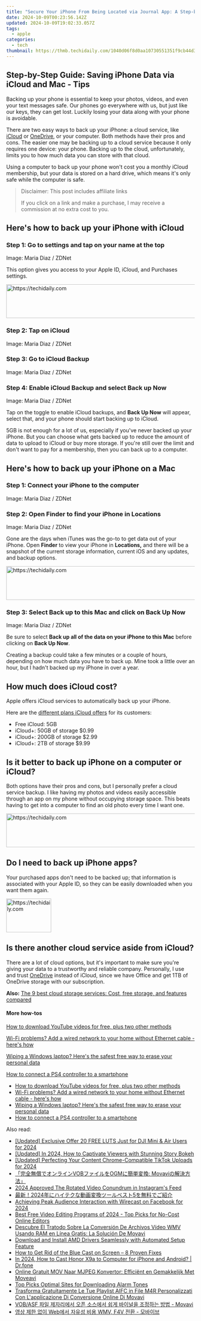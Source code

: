 ```yaml
---
title: "Secure Your iPhone From Being Located via Journal App: A Step-by-Step Guide | Tech Insights by ZDNET"
date: 2024-10-09T00:23:56.142Z
updated: 2024-10-09T19:02:33.057Z
tags:
  - apple
categories:
  - tech
thumbnail: https://thmb.techidaily.com/1040d06f8d0aa10730551351f9cb44d3bcea699d80952a8774c562402ba30c3b.jpg
---
```


## Step-by-Step Guide: Saving iPhone Data via iCloud and Mac - Tips

Backing up your phone is essential to keep your photos, videos, and even your text messages safe. Our phones go everywhere with us, but just like our keys, they can get lost. Luckily losing your data along with your phone is avoidable. 

There are two easy ways to back up your iPhone: a cloud service, like [iCloud](https://apple.sjv.io/c/159047/435031/7613?&sharedId=zdnet&u=https%3A%2F%2Fwww.apple.com%2Ficloud%2F&subId1=zd-%5F%5FCOM%5FCLICK%5FID%5F%5F-dtp) or [OneDrive](https://www.microsoft.com/en-us/microsoft-365/onedrive/online-cloud-storage), or your computer. Both methods have their pros and cons. The easier one may be backing up to a cloud service because it only requires one device: your phone. Backing up to the cloud, unfortunately, limits you to how much data you can store with that cloud. 

Using a computer to back up your phone won't cost you a monthly iCloud membership, but your data is stored on a hard drive, which means it's only safe while the computer is safe. 

>  Disclaimer: This post includes affiliate links
>
>  If you click on a link and make a purchase, I may receive a commission at no extra cost to you.
>

## Here's how to back up your iPhone with iCloud

### Step 1: Go to settings and tap on your name at the top

Image: Maria Diaz / ZDNet

This option gives you access to your Apple ID, iCloud, and Purchases settings. 

<!-- affiliate ads begin -->
<a href="https://appsumo.8odi.net/c/5597632/2144280/7443" target="_top" id="2144280">
  <img src="//a.impactradius-go.com/display-ad/7443-2144280" border="0" alt="https://techidaily.com" width="600" height="90"/>
</a>
<img height="0" width="0" src="https://appsumo.8odi.net/i/5597632/2144280/7443" style="position:absolute;visibility:hidden;" border="0" />
<!-- affiliate ads end -->

### Step 2: Tap on iCloud

Image: Maria Diaz / ZDNet

### Step 3: Go to iCloud Backup

Image: Maria Diaz / ZDNet

### Step 4: Enable iCloud Backup and select Back up Now

Image: Maria Diaz / ZDNet

Tap on the toggle to enable iCloud backups, and **Back Up Now** will appear, select that, and your phone should start backing up to iCloud.

5GB is not enough for a lot of us, especially if you've never backed up your iPhone. But you can choose what gets backed up to reduce the amount of data to upload to iCloud or buy more storage. If you're still over the limit and don't want to pay for a membership, then you can back up to a computer.

## Here's how to back up your iPhone on a Mac

### Step 1: Connect your iPhone to the computer

Image: Maria Diaz / ZDNet

### Step 2: Open Finder to find your iPhone in Locations

Image: Maria Diaz / ZDNet

Gone are the days when iTunes was the go-to to get data out of your iPhone. Open **Finder** to view your iPhone in **Locations,** and there will be a snapshot of the current storage information, current iOS and any updates, and backup options.

<!-- affiliate ads begin -->
<a href="https://unicoeye.pxf.io/c/5597632/2148774/18498" target="_top" id="2148774">
  <img src="//a.impactradius-go.com/display-ad/18498-2148774" border="0" alt="https://techidaily.com" width="728" height="90"/>
</a>
<img height="0" width="0" src="https://unicoeye.pxf.io/i/5597632/2148774/18498" style="position:absolute;visibility:hidden;" border="0" />
<!-- affiliate ads end -->

### Step 3: Select Back up to this Mac and click on Back Up Now

Image: Maria Diaz / ZDNet

Be sure to select **Back up all of the data on your iPhone to this Mac** before clicking on **Back Up Now**.

Creating a backup could take a few minutes or a couple of hours, depending on how much data you have to back up. Mine took a little over an hour, but I hadn't backed up my iPhone in over a year. 

## How much does iCloud cost?

Apple offers iCloud services to automatically back up your iPhone. 

Here are the [different plans iCloud offers](https://apple.sjv.io/c/159047/435031/7613?&sharedId=zdnet&u=https%3A%2F%2Fwww.apple.com%2Ficloud%2F&subId1=zd-319984dc77df4395b4d5ec2e374fe00d-dtp) for its customers:

* Free iCloud: 5GB
* iCloud+: 50GB of storage $0.99
* iCloud+: 200GB of storage $2.99
* iCloud+: 2TB of storage $9.99

## Is it better to back up iPhone on a computer or iCloud?

Both options have their pros and cons, but I personally prefer a cloud service backup. I like having my photos and videos easily accessible through an app on my phone without occupying storage space. This beats having to get into a computer to find an old photo every time I want one. 

<!-- affiliate ads begin -->
<a href="https://aligracehair.sjv.io/c/5597632/1902294/19272" target="_top" id="1902294">
  <img src="//a.impactradius-go.com/display-ad/19272-1902294" border="0" alt="https://techidaily.com" width="728" height="90"/>
</a>
<img height="0" width="0" src="https://aligracehair.sjv.io/i/5597632/1902294/19272" style="position:absolute;visibility:hidden;" border="0" />
<!-- affiliate ads end -->

## Do I need to back up iPhone apps?

Your purchased apps don't need to be backed up; that information is associated with your Apple ID, so they can be easily downloaded when you want them again. 

<!-- affiliate ads begin -->
<a href="https://aligracehair.sjv.io/c/5597632/2135362/19272" target="_top" id="2135362">
  <img src="//a.impactradius-go.com/display-ad/19272-2135362" border="0" alt="https://techidaily.com" width="120" height="90"/>
</a>
<img height="0" width="0" src="https://aligracehair.sjv.io/i/5597632/2135362/19272" style="position:absolute;visibility:hidden;" border="0" />
<!-- affiliate ads end -->

## Is there another cloud service aside from iCloud?

There are a lot of cloud options, but it's important to make sure you're giving your data to a trustworthy and reliable company. Personally, I use and trust [OneDrive](https://click.linksynergy.com/deeplink?id=IokOf8qagZo&mid=46107&u1=zd-d73ea0f17ea044738893319ef0f45b3d-dtp&murl=https%3A%2F%2Fwww.microsoft.com%2Fen-us%2Fmicrosoft-365%2Fonedrive%2Fonline-cloud-storage&fobs=zd-%5F%5FCOM%5FCLICK%5FID%5F%5F-dtp) instead of iCloud, since we have Office and get 1TB of OneDrive storage with our subscription.

**Also:** [The 9 best cloud storage services: Cost, free storage, and features compared](https://www.zdnet.com/article/best-cloud-storage/)

#### More how-tos

[How to download YouTube videos for free, plus two other methods](https://www.zdnet.com/article/how-to-download-youtube-videos-for-free-plus-two-other-methods/ "How to download YouTube videos for free, plus two other methods")

[Wi-Fi problems? Add a wired network to your home without Ethernet cable - here's how](https://www.zdnet.com/article/ditch-the-wi-fi-how-to-add-a-wired-network-to-your-home-without-ethernet-cable/ "Wi-Fi problems? Add a wired network to your home without Ethernet cable - here's how")

[Wiping a Windows laptop? Here's the safest free way to erase your personal data](https://www.zdnet.com/article/wiping-a-windows-laptop-heres-the-safest-free-way-to-erase-your-personal-data/ "Wiping a Windows laptop? Here's the safest free way to erase your personal data")

[How to connect a PS4 controller to a smartphone](https://www.zdnet.com/article/how-to-connect-a-ps4-controller-to-a-smartphone/ "How to connect a PS4 controller to a smartphone")

* [How to download YouTube videos for free, plus two other methods](https://www.zdnet.com/article/how-to-download-youtube-videos-for-free-plus-two-other-methods/ "How to download YouTube videos for free, plus two other methods")
* [Wi-Fi problems? Add a wired network to your home without Ethernet cable - here's how](https://www.zdnet.com/article/ditch-the-wi-fi-how-to-add-a-wired-network-to-your-home-without-ethernet-cable/ "Wi-Fi problems? Add a wired network to your home without Ethernet cable - here's how")
* [Wiping a Windows laptop? Here's the safest free way to erase your personal data](https://www.zdnet.com/article/wiping-a-windows-laptop-heres-the-safest-free-way-to-erase-your-personal-data/ "Wiping a Windows laptop? Here's the safest free way to erase your personal data")
* [How to connect a PS4 controller to a smartphone](https://www.zdnet.com/article/how-to-connect-a-ps4-controller-to-a-smartphone/ "How to connect a PS4 controller to a smartphone")

<ins class="adsbygoogle"
     style="display:block"
     data-ad-format="autorelaxed"
     data-ad-client="ca-pub-7571918770474297"
     data-ad-slot="1223367746"></ins>

<ins class="adsbygoogle"
     style="display:block"
     data-ad-client="ca-pub-7571918770474297"
     data-ad-slot="8358498916"
     data-ad-format="auto"
     data-full-width-responsive="true"></ins>

<span class="atpl-alsoreadstyle">Also read:</span>
<div><ul>
<li><a href="https://fox-http.techidaily.com/updated-exclusive-offer-20-free-luts-just-for-dji-mini-and-air-users-for-2024/"><u>[Updated] Exclusive Offer 20 FREE LUTS Just for DJI Mini & Air Users for 2024</u></a></li>
<li><a href="https://instagram-clips.techidaily.com/updated-in-2024-how-to-captivate-viewers-with-stunning-story-bokeh/"><u>[Updated] In 2024, How to Captivate Viewers with Stunning Story Bokeh</u></a></li>
<li><a href="https://tiktok-clips.techidaily.com/updated-perfecting-your-content-chrome-compatible-tiktok-uploads-for-2024/"><u>[Updated] Perfecting Your Content Chrome-Compatible TikTok Uploads for 2024</u></a></li>
<li><a href="https://eaxpv-info.techidaily.com/vobogm-movavi/"><u>「完全無償でオンラインVOBファイルをOGMに簡単変換: Movaviの解決方法」</u></a></li>
<li><a href="https://some-skills.techidaily.com/2024-approved-the-rotated-video-conundrum-in-instagrams-feed/"><u>2024 Approved The Rotated Video Conundrum in Instagram's Feed</u></a></li>
<li><a href="https://eaxpv-info.techidaily.com/1726222121917-20245/"><u>最新！2024年にハイテクな動画変換ツールベスト5を無料でご紹介</u></a></li>
<li><a href="https://facebook-videos.techidaily.com/achieving-peak-audience-interaction-with-wirecast-on-facebook-for-2024/"><u>Achieving Peak Audience Interaction with Wirecast on Facebook for 2024</u></a></li>
<li><a href="https://eaxpv-info.techidaily.com/best-free-video-editing-programs-of-2024-top-picks-for-no-cost-online-editors/"><u>Best Free Video Editing Programs of 2024 - Top Picks for No-Cost Online Editors</u></a></li>
<li><a href="https://eaxpv-info.techidaily.com/descubre-el-tratodo-sobre-la-conversion-de-archivos-video-wmv-usando-ram-en-linea-gratis-la-solucion-de-movavi/"><u>Descubre El Tratodo Sobre La Conversión De Archivos Vídeo WMV Usando RAM en Línea Gratis: La Solución De Movavi</u></a></li>
<li><a href="https://win-amazing.techidaily.com/download-and-install-amd-drivers-seamlessly-with-automated-setup-feature/"><u>Download and Install AMD Drivers Seamlessly with Automated Setup Feature</u></a></li>
<li><a href="https://techno-recovery.techidaily.com/how-to-get-rid-of-the-blue-cast-on-screen-8-proven-fixes/"><u>How to Get Rid of the Blue Cast on Screen – 8 Proven Fixes</u></a></li>
<li><a href="https://screen-mirror.techidaily.com/in-2024-how-to-cast-honor-x9a-to-computer-for-iphone-and-android-drfone-by-drfone-android/"><u>In 2024, How to Cast Honor X9a to Computer for iPhone and Android? | Dr.fone</u></a></li>
<li><a href="https://eaxpv-info.techidaily.com/online-gratuit-mov-naar-mjpeg-konvertor-efficient-en-gemakkelijk-met-moveavi/"><u>Online Gratuit MOV Naar MJPEG Konvertor: Efficiënt en Gemakkelijk Met Moveavi</u></a></li>
<li><a href="https://extra-hints.techidaily.com/top-picks-optimal-sites-for-downloading-alarm-tones/"><u>Top Picks Optimal Sites for Downloading Alarm Tones</u></a></li>
<li><a href="https://eaxpv-info.techidaily.com/trasforma-gratuitamente-le-tue-playlist-aifc-in-file-m4r-personalizzati-con-lapplicazione-di-conversione-online-di-movavi/"><u>Trasforma Gratuitamente Le Tue Playlist AIFC in File M4R Personalizzati Con L'applicazione Di Conversione Online Di Movavi</u></a></li>
<li><a href="https://eaxpv-info.techidaily.com/vobasf-movavi/"><u>VOB/ASF 파일 제자리에서 오픈 소스에서 쉽게 바이널을 조정하는 방법 - Movavi</u></a></li>
<li><a href="https://eaxpv-info.techidaily.com/web-wmv-f4v/"><u>영상 제한 없이 Web에서 자유성 비용 WMV, F4V 전환 - 모바이브</u></a></li>
</ul></div>

